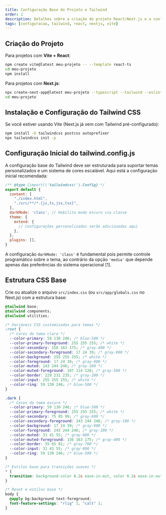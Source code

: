 ```yaml
---
title: Configuração Base do Projeto e Tailwind
order: 1
description: Detalhes sobre a criação do projeto React/Next.js e a configuração inicial do Tailwind CSS.
tags: [configuracao, tailwind, react, nextjs, vite]
---
```


## Criação do Projeto

Para projetos com **Vite + React**:

```bash
npm create vite@latest meu-projeto -- --template react-ts
cd meu-projeto
npm install
```

Para projetos com **Next.js**:

```bash
npx create-next-app@latest meu-projeto --typescript --tailwind --eslint --app
cd meu-projeto
```

## Instalação e Configuração do Tailwind CSS

Se você estiver usando Vite (Next.js já vem com Tailwind pré-configurado):

```bash
npm install -D tailwindcss postcss autoprefixer
npx tailwindcss init -p
```

## Configuração Inicial do tailwind.config.js

A configuração base do Tailwind deve ser estruturada para suportar temas personalizados e um sistema de cores escalável. Aqui está a configuração inicial recomendada:

```javascript
/** @type {import(\'tailwindcss\').Config} */
export default {
  content: [
    "./index.html",
    "./src/**/*.{js,ts,jsx,tsx}",
  ],
  darkMode: 'class', // Habilita modo escuro via classe
  theme: {
    extend: {
      // Configurações personalizadas serão adicionadas aqui
    },
  },
  plugins: [],
}
```

A configuração `darkMode: 'class'` é fundamental pois permite controle programático sobre o tema, ao contrário da opção `'media'` que depende apenas das preferências do sistema operacional [1].

## Estrutura CSS Base

Crie ou atualize o arquivo `src/index.css` (ou `src/app/globals.css` no Next.js) com a estrutura base:

```css
@tailwind base;
@tailwind components;
@tailwind utilities;

/* Variáveis CSS customizadas para temas */
:root {
  /* Cores do tema claro */
  --color-primary: 59 130 246; /* blue-500 */
  --color-primary-foreground: 255 255 255; /* white */
  --color-secondary: 156 163 175; /* gray-400 */
  --color-secondary-foreground: 17 24 39; /* gray-900 */
  --color-background: 255 255 255; /* white */
  --color-foreground: 17 24 39; /* gray-900 */
  --color-muted: 243 244 246; /* gray-100 */
  --color-muted-foreground: 107 114 128; /* gray-500 */
  --color-border: 229 231 235; /* gray-200 */
  --color-input: 255 255 255; /* white */
  --color-ring: 59 130 246; /* blue-500 */
}

.dark {
  /* Cores do tema escuro */
  --color-primary: 59 130 246; /* blue-500 */
  --color-primary-foreground: 255 255 255; /* white */
  --color-secondary: 75 85 99; /* gray-600 */
  --color-secondary-foreground: 243 244 246; /* gray-100 */
  --color-background: 17 24 39; /* gray-900 */
  --color-foreground: 243 244 246; /* gray-100 */
  --color-muted: 31 41 55; /* gray-800 */
  --color-muted-foreground: 156 163 175; /* gray-400 */
  --color-border: 55 65 81; /* gray-700 */
  --color-input: 31 41 55; /* gray-800 */
  --color-ring: 59 130 246; /* blue-500 */
}

/* Estilos base para transições suaves */
* {
  transition: background-color 0.2s ease-in-out, color 0.2s ease-in-out, border-color 0.2s ease-in-out;
}

/* Reset e estilos base */
body {
  @apply bg-background text-foreground;
  font-feature-settings: "rlig" 1, "calt" 1;
}


